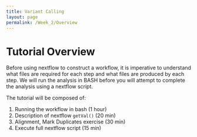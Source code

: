 ```yaml
---
title: Variant Calling
layout: page
permalink: /Week_2/Overview
---
```


# Tutorial Overview
Before using nextflow to construct a workflow, it is imperative to understand what files are required for each step and what files are produced by each step. We will run the analysis in BASH before you will attempt to complete the analysis using a nextflow script.

The tutorial will be composed of:

1. Running the workflow in bash (1 hour)
2. Description of nextflow `getVal()` (20 min)
3. Alignment, Mark Duplicates exercise (30 min)
4. Execute full nextflow script (15 min)
